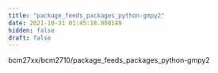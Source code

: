 ```yaml
---
title: "package_feeds_packages_python-gmpy2"
date: 2021-10-31 01:45:18.808149
hidden: false
draft: false
---
```


bcm27xx/bcm2710/package_feeds_packages_python-gmpy2

